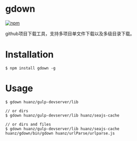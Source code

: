 # gdown

[![npm](https://nodei.co/npm/gdown.png)](https://www.npmjs.com/package/gdown)

github项目下载工具，支持多项目单文件下载以及多级目录下载。

# Installation

	$ npm install gdown -g

# Usage

	$ gdown huanz/gulp-devserver/lib

	// or dirs
	$ gdown huanz/gulp-devserver/lib huanz/seajs-cache

	// or dirs and files
	$ gdown huanz/gulp-devserver/lib huanz/seajs-cache huanz/gdown/bin/gdown huanz/urlParse/urlparse.js

